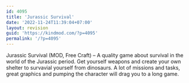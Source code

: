 ```yaml
---
id: 4095
title: 'Jurassic Survival'
date: '2022-11-24T11:39:04+07:00'
layout: revision
guid: 'https://kindmod.com/?p=4095'
permalink: '/?p=4095'
---
```


Jurassic Survival (MOD, Free Craft) – A quality game about survival in the world of the Jurassic period. Get yourself weapons and create your own shelter to survavial yourself from dinosaurs. A lot of missions and tasks, great graphics and pumping the character will drag you to a long game.